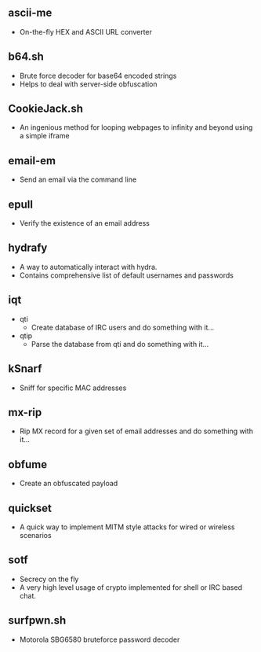 ## ascii-me
* On-the-fly HEX and ASCII URL converter

## b64.sh
* Brute force decoder for base64 encoded strings
* Helps to deal with server-side obfuscation

## CookieJack.sh
* An ingenious method for looping webpages to infinity and beyond using a simple iframe

## email-em
* Send an email via the command line

## epull
* Verify the existence of an email address

## hydrafy
* A way to automatically interact with hydra.
* Contains comprehensive list of default usernames and passwords

## iqt
* qti
  * Create database of IRC users and do something with it...
* qtip
  * Parse the database from qti and do something with it...

## kSnarf
* Sniff for specific MAC addresses

## mx-rip
* Rip MX record for a given set of email addresses and do something with it...

## obfume
* Create an obfuscated payload

## quickset
* A quick way to implement MITM style attacks for wired or wireless scenarios

## sotf
* Secrecy on the fly
* A very high level usage of crypto implemented for shell or IRC based chat.

## surfpwn.sh
* Motorola SBG6580 bruteforce password decoder
